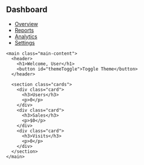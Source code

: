 <!DOCTYPE html>
<html lang="en">
<head>
  <meta charset="UTF-8" />
  <meta name="viewport" content="width=device-width, initial-scale=1.0"/>
  <title>Dashboard</title>
  <link rel="stylesheet" href="dashboardstyle.css" />
</head>
<body>
  <div class="dashboard-container">
    <aside class="sidebar">
      <h2>Dashboard</h2>
      <ul>
        <li><a href="#">Overview</a></li>
        <li><a href="#">Reports</a></li>
        <li><a href="#">Analytics</a></li>
        <li><a href="#">Settings</a></li>
      </ul>
    </aside>
    
    <main class="main-content">
      <header>
        <h1>Welcome, User</h1>
        <button id="themeToggle">Toggle Theme</button>
      </header>

      <section class="cards">
        <div class="card">
          <h3>Users</h3>
          <p>0</p>
        </div>
        <div class="card">
          <h3>Sales</h3>
          <p>$0</p>
        </div>
        <div class="card">
          <h3>Visits</h3>
          <p>0</p>
        </div>
      </section>
    </main>
  </div>

  <script src="dashboardscript.js"></script>
</body>
</html>
